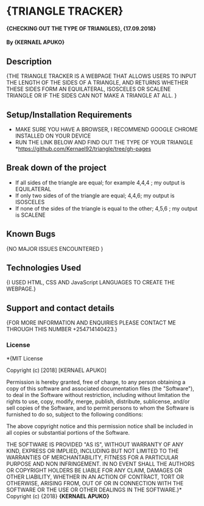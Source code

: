 # {TRIANGLE TRACKER}
#### {CHECKING OUT THE TYPE OF TRIANGLES}, {17.09.2018}
#### By **{KERNAEL APUKO}**
## Description
{THE TRIANGLE TRACKER IS A WEBPAGE THAT ALLOWS USERS TO INPUT THE LENGTH OF THE SIDES OF A TRIANGLE, AND RETURNS WHETHER THESE SIDES FORM AN EQUILATERAL, ISOSCELES OR SCALENE TRIANGLE OR IF THE SIDES CAN NOT MAKE A TRIANGLE AT ALL. }
## Setup/Installation Requirements
* MAKE SURE YOU HAVE A BROWSER, I RECOMMEND  GOOGLE CHROME INSTALLED ON YOUR DEVICE
* RUN THE LINK BELOW AND FIND OUT THE TYPE OF YOUR TRIANGLE
*https://github.com/Kernael92/triangle/tree/gh-pages
## Break down of the project
* If all sides of the triangle are equal; for example 4,4,4 ; my output is EQUILATERAL
* If only two sides of of the triangle are equal; 4,4,6; my output is ISOSCELES
* If none of the sides of the triangle is equal to the other; 4,5,6 ; my output is SCALENE

## Known Bugs
{NO MAJOR ISSUES ENCOUNTERED }
## Technologies Used
{I USED HTML, CSS AND JavaScript LANGUAGES TO CREATE THE WEBPAGE.}
## Support and contact details
{FOR MORE INFORMATION AND ENQUIRIES PLEASE CONTACT ME THROUGH THIS NUMBER +254714140423.}
### License
*{MIT License

Copyright (c) [2018] [KERNAEL APUKO]

Permission is hereby granted, free of charge, to any person obtaining a copy
of this software and associated documentation files (the "Software"), to deal
in the Software without restriction, including without limitation the rights
to use, copy, modify, merge, publish, distribute, sublicense, and/or sell
copies of the Software, and to permit persons to whom the Software is
furnished to do so, subject to the following conditions:

The above copyright notice and this permission notice shall be included in all
copies or substantial portions of the Software.

THE SOFTWARE IS PROVIDED "AS IS", WITHOUT WARRANTY OF ANY KIND, EXPRESS OR
IMPLIED, INCLUDING BUT NOT LIMITED TO THE WARRANTIES OF MERCHANTABILITY,
FITNESS FOR A PARTICULAR PURPOSE AND NON INFRINGEMENT. IN NO EVENT SHALL THE
AUTHORS OR COPYRIGHT HOLDERS BE LIABLE FOR ANY CLAIM, DAMAGES OR OTHER
LIABILITY, WHETHER IN AN ACTION OF CONTRACT, TORT OR OTHERWISE, ARISING FROM,
OUT OF OR IN CONNECTION WITH THE SOFTWARE OR THE USE OR OTHER DEALINGS IN THE
SOFTWARE.}*
Copyright (c) {2018} **{KERNAEL APUKO}**
